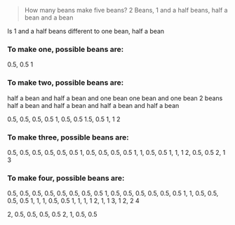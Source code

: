 > How many beans make five beans?
> 2 Beans, 1 and a half beans, half a bean and a bean

Is 1 and a half beans different to one bean, half a bean

### To make one, possible beans are:

0.5, 0.5
1

### To make two, possible beans are:

half a bean and half a bean and one bean
one bean and one bean
2 beans
half a bean and half a bean and half a bean and half a bean

0.5, 0.5, 0.5, 0.5
1, 0.5, 0.5
1.5, 0.5
1, 1
2

### To make three, possible beans are:

0.5, 0.5, 0.5, 0.5, 0.5, 0.5
1, 0.5, 0.5, 0.5, 0.5
1, 1, 0.5, 0.5
1, 1, 1
2, 0.5, 0.5
2, 1
3

### To make four, possible beans are:

0.5, 0.5, 0.5, 0.5, 0.5, 0.5, 0.5, 0.5
1, 0.5, 0.5, 0.5, 0.5, 0.5, 0.5
1, 1, 0.5, 0.5, 0.5, 0.5
1, 1, 1, 0.5, 0.5
1, 1, 1, 1
2, 1, 1
3, 1
2, 2
4

2, 0.5, 0.5, 0.5, 0.5
2, 1, 0.5, 0.5
